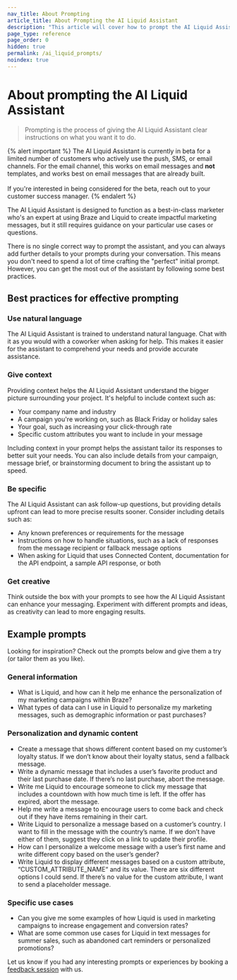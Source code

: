 ```yaml
---
nav_title: About Prompting
article_title: About Prompting the AI Liquid Assistant
description: "This article will cover how to prompt the AI Liquid Assistant, including best practices and example prompts."
page_type: reference
page_order: 0
hidden: true
permalink: /ai_liquid_prompts/
noindex: true
---
```


# About prompting the AI Liquid Assistant

> Prompting is the process of giving the AI Liquid Assistant clear instructions on what you want it to do.

{% alert important %}
The AI Liquid Assistant is currently in beta for a limited number of customers who actively use the push, SMS, or email channels. For the email channel, this works on email messages and **not** templates, and works best on email messages that are already built. <br><br> If you're interested in being considered for the beta, reach out to your customer success manager.
{% endalert %}

The AI Liquid Assistant is designed to function as a best-in-class marketer who's an expert at using Braze and Liquid to create impactful marketing messages, but it still requires guidance on your particular use cases or questions.

There is no single correct way to prompt the assistant, and you can always add further details to your prompts during your conversation. This means you don't need to spend a lot of time crafting the "perfect" initial prompt. However, you can get the most out of the assistant by following some best practices.

## Best practices for effective prompting

### Use natural language

The AI Liquid Assistant is trained to understand natural language. Chat with it as you would with a coworker when asking for help. This makes it easier for the assistant to comprehend your needs and provide accurate assistance.

### Give context

Providing context helps the AI Liquid Assistant understand the bigger picture surrounding your project. It's helpful to include context such as:

- Your company name and industry
- A campaign you're working on, such as Black Friday or holiday sales
- Your goal, such as increasing your click-through rate
- Specific custom attributes you want to include in your message

Including context in your prompt helps the assistant tailor its responses to better suit your needs. You can also include details from your campaign, message brief, or brainstorming document to bring the assistant up to speed.

### Be specific

The AI Liquid Assistant can ask follow-up questions, but providing details upfront can lead to more precise results sooner. Consider including details such as:

- Any known preferences or requirements for the message
- Instructions on how to handle situations, such as a lack of responses from the message recipient or fallback message options
- When asking for Liquid that uses Connected Content, documentation for the API endpoint, a sample API response, or both

### Get creative

Think outside the box with your prompts to see how the AI Liquid Assistant can enhance your messaging. Experiment with different prompts and ideas, as creativity can lead to more engaging results.

## Example prompts

Looking for inspiration? Check out the prompts below and give them a try (or tailor them as you like).

### General information

- What is Liquid, and how can it help me enhance the personalization of my marketing campaigns within Braze?
- What types of data can I use in Liquid to personalize my marketing messages, such as demographic information or past purchases?

### Personalization and dynamic content

- Create a message that shows different content based on my customer’s loyalty status. If we don’t know about their loyalty status, send a fallback message.
- Write a dynamic message that includes a user’s favorite product and their last purchase date. If there’s no last purchase, abort the message.
- Write me Liquid to encourage someone to click my message that includes a countdown with how much time is left. If the offer has expired, abort the message.
- Help me write a message to encourage users to come back and check out if they have items remaining in their cart.
- Write Liquid to personalize a message based on a customer’s country. I want to fill in the message with the country’s name. If we don’t have either of them, suggest they click on a link to update their profile.
- How can I personalize a welcome message with a user’s first name and write different copy based on the user’s gender?
- Write Liquid to display different messages based on a custom attribute, “CUSTOM_ATTRIBUTE_NAME“ and its value. There are six different options I could send. If there’s no value for the custom attribute, I want to send a placeholder message.

### Specific use cases

- Can you give me some examples of how Liquid is used in marketing campaigns to increase engagement and conversion rates?
- What are some common use cases for Liquid in text messages for summer sales, such as abandoned cart reminders or personalized promotions?

Let us know if you had any interesting prompts or experiences by booking a [feedback session](https://research.rallyuxr.com/braze/schedule/clxxhw8em0d071ak4b279553s?channel=share) with us.